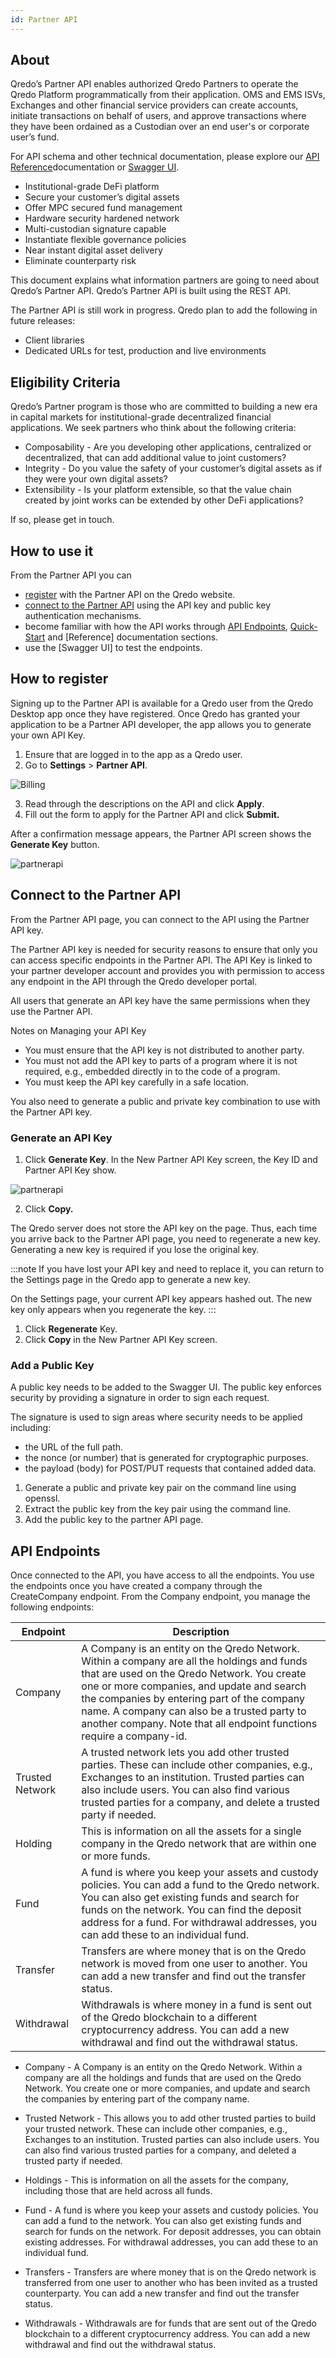 ```yaml
---
id: Partner API
---
```


About
-----

Qredo’s Partner API enables authorized Qredo Partners to operate the Qredo Platform programmatically from their application. OMS and EMS ISVs, Exchanges and other financial service providers can create accounts, initiate transactions on behalf of users, and approve transactions where they have been ordained as a Custodian over an end user's or corporate user’s fund.

For API schema and other technical documentation, please explore our [API Reference]()documentation or [Swagger UI]().

*   Institutional-grade DeFi platform    
*   Secure your customer’s digital assets    
*   Offer MPC secured fund management    
*   Hardware security hardened network    
*   Multi-custodian signature capable    
*   Instantiate flexible governance policies    
*   Near instant digital asset delivery    
*   Eliminate counterparty risk

This document explains what information partners are going to need about Qredo’s Partner API. Qredo’s Partner API is built using the REST API.

The Partner API is still work in progress. Qredo plan to add the following in future releases:

*   Client libraries    
*   Dedicated URLs for test, production and live environments
    

Eligibility Criteria
--------------------

Qredo’s Partner program is those who are committed to building a new era in capital markets for institutional-grade decentralized financial applications. We seek partners who think about the following criteria:

*   Composability - Are you developing other applications, centralized or decentralized, that can add additional value to joint customers?   
*   Integrity - Do you value the safety of your customer’s digital assets as if they were your own digital assets?    
*   Extensibility - Is your platform extensible, so that the value chain created by joint works can be extended by other DeFi applications?
    

If so, please get in touch.

How to use it
-------------

From the Partner API you can

*   [register]() with the Partner API on the Qredo website.
*   [connect to the Partner API]() using the API key and public key authentication mechanisms.   
*   become familiar with how the API works through [API Endpoints](), [Quick-Start]() and [Reference] documentation sections.
*   use the [Swagger UI] to test the endpoints.
    
How to register
---------------

Signing up to the Partner API is available for a Qredo user from the Qredo Desktop app once they have registered. Once Qredo has granted your application to be a Partner API developer, the app allows you to generate your own API Key.

1.  Ensure that are logged in to the app as a Qredo user.
2.  Go to **Settings** > **Partner API**.  


![Billing](/doc-images/partnerapi2.png)

3. Read through the descriptions on the API and click **Apply**.
4. Fill out the form to apply for the Partner API and click **Submit.**

After a confirmation message appears, the Partner API screen shows the **Generate Key** button.

![partnerapi](/doc-images/generatekeyimage.png)

Connect to the Partner API
--------------------------

From the Partner API page, you can connect to the API using the Partner API key.

The Partner API key is needed for security reasons to ensure that only you can access specific endpoints in the Partner API. The API Key is linked to your partner developer account and provides you with permission to access any endpoint in the API through the Qredo developer portal.

All users that generate an API key have the same permissions when they use the Partner API.

Notes on Managing your API Key

*   You must ensure that the API key is not distributed to another party.
*   You must not add the API key to parts of a program where it is not required, e.g., embedded directly in to the code of a program.
*   You must keep the API key carefully in a safe location.

You also need to generate a public and private key combination to use with the Partner API key.

### Generate an API Key

1. Click **Generate Key**. In the New Partner API Key screen, the Key ID and Partner API Key show.

![partnerapi](/doc-images/apikeypartner.png)

2. Click **Copy.**

The Qredo server does not store the API key on the page. Thus, each time you arrive back to the Partner API page, you need to regenerate a new key. Generating a new key is required if you lose the original key.

:::note
If you have lost your API key and need to replace it, you can return to the Settings page in the Qredo app to generate a new key.

On the Settings page, your current API key appears hashed out. The new key only appears when you regenerate the key.
:::

1.  Click **Regenerate** Key.
2.  Click **Copy** in the New Partner API Key screen.

### Add a Public Key

A public key needs to be added to the Swagger UI. The public key enforces security by providing a signature in order to sign each request. 

The signature is used to sign areas where security needs to be applied including:

* the URL of the full path.
* the nonce (or number) that is generated for cryptographic purposes.
* the payload (body) for POST/PUT requests that contained added data.

1.  Generate a public and private key pair on the command line using openssl. 
2.  Extract the public key from the key pair using the command line.
3.  Add the public key to the partner API page.

API Endpoints
-------------

Once connected to the API, you have access to all the endpoints. You use the endpoints once you have created a company through the CreateCompany endpoint. From the Company endpoint, you manage the following endpoints:

| **Endpoint** | **Description** | 
| --- | --- |
| Company | A Company is an entity on the Qredo Network. Within a company are all the holdings and funds that are used on the Qredo Network. You create one or more companies, and update and search the companies by entering part of the company name.  A company can also be a trusted party to another company. Note that all endpoint functions require a company-id. | 
| Trusted Network | A trusted network lets you add other trusted parties. These can include other companies, e.g., Exchanges to an institution. Trusted parties can also include users. You can also find various trusted parties for a company, and delete a trusted party if needed. | 
| Holding | This is information on all the assets for a single company in the Qredo network that are within one or more funds. | 
| Fund | A fund is where you keep your assets and custody policies. You can add a fund to the Qredo network. You can also get existing funds and search for funds on the network. You can find the deposit address for a fund. For withdrawal addresses, you can add these to an individual fund. | 
| Transfer | Transfers are where money that is on the Qredo network is moved from one user to another. You can add a new transfer and find out the transfer status. |
| Withdrawal | Withdrawals is where money in a fund is sent out of the Qredo blockchain to a different cryptocurrency address. You can add a new withdrawal and find out the withdrawal status. | 



*   Company - A Company is an entity on the Qredo Network. Within a company are all the holdings and funds that are used on the Qredo Network. You create one or more companies, and update and search the companies by entering part of the company name.
    
*   Trusted Network - This allows you to add other trusted parties to build your trusted network. These can include other companies, e.g., Exchanges to an institution. Trusted parties can also include users. You can also find various trusted parties for a company, and deleted a trusted party if needed.
    
*   Holdings - This is information on all the assets for the company, including those that are held across all funds.
    
*   Fund - A fund is where you keep your assets and custody policies. You can add a fund to the network. You can also get existing funds and search for funds on the network. For deposit addresses, you can obtain existing addresses. For withdrawal addresses, you can add these to an individual fund.
    
*   Transfers - Transfers are where money that is on the Qredo network is transferred from one user to another who has been invited as a trusted counterparty. You can add a new transfer and find out the transfer status.
    
*   Withdrawals - Withdrawals are for funds that are sent out of the Qredo blockchain to a different cryptocurrency address. You can add a new withdrawal and find out the withdrawal status.
    